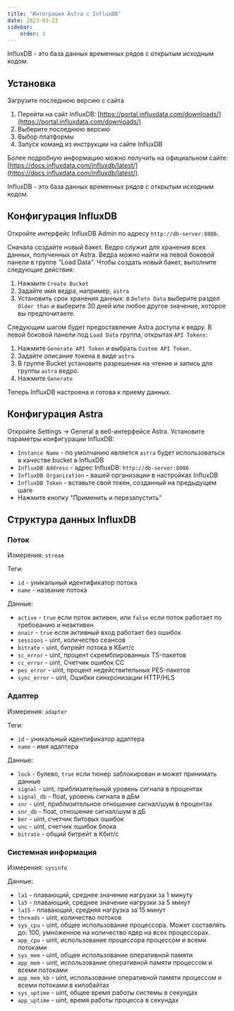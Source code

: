 ```yaml
---
title: "Интеграция Astra с InfluxDB"
date: 2023-03-23
sidebar:
    order: 3
---
```


InfluxDB - это база данных временных рядов с открытым исходным кодом.

## Установка[](/ru/astra/monitoring/influxdb#install)

Загрузите последнюю версию с сайта

1. Перейти на сайт InfluxDB: [https://portal.influxdata.com/downloads/](https://portal.influxdata.com/downloads/)
2. Выберите последнюю версию
3. Выбор платформы
4. Запуск команд из инструкции на сайте InfluxDB

Более подробную информацию можно получить на официальном сайте: [https://docs.influxdata.com/influxdb/latest/](https://docs.influxdata.com/influxdb/latest/).

InfluxDB - это база данных временных рядов с открытым исходным кодом.

## Конфигурация InfluxDB[](/ru/astra/monitoring/influxdb#influxdb-configuration)

Откройте интерфейс InfluxDB Admin по адресу `http://db-server:8086`.

Сначала создайте новый бакет. Ведро служит для хранения всех данных, полученных от Astra. Ведра можно найти на левой боковой панели в группе "Load Data". Чтобы создать новый бакет, выполните следующие действия:

1. Нажмите `Create Bucket`
2. Задайте имя ведра, например, `astra`
3. Установить срок хранения данных: в `Delete Data` выберите раздел `Older than` и выберите 30 дней или любое другое значение, которое вы предпочитаете.

Следующим шагом будет предоставление Astra доступа к ведру. В левой боковой панели под `Load Data` группа, открытая `API Tokens`:

1. Нажмите `Generate API Token` и выбрать `Custom API Token.`
2. Задайте описание токена в виде `astra`
3. В группе Bucket установите разрешения на чтение и запись для группы `astra` ведро.
4. Нажмите `Generate`

Теперь InfluxDB настроена и готова к приему данных.

## Конфигурация Astra[](/ru/astra/monitoring/influxdb#astra-configuration)

Откройте Settings -> General в веб-интерфейсе Astra. Установите параметры конфигурации InfluxDB:

- `Instance Name` - по умолчанию является `astra` будет использоваться в качестве bucket в InfluxDB
- `InfluxDB Address` - адрес InfluxDB: `http://db-server:8086`
- `InfluxDB Organization` - вашей организации в настройках InfluxDB
- `InfluxDB Token` - вставьте свой токен, созданный на предыдущем шаге
- Нажмите кнопку "Применить и перезапустить"

## Структура данных InfluxDB[](/ru/astra/monitoring/influxdb#influxdb-data-structure)

### Поток

Измерения: `stream`

Теги:

- `id` - уникальный идентификатор потока
- `name` - название потока

Данные:

- `active` - `true` если поток активен, или `false` если поток работает по требованию и неактивен
- `onair` - `true` если активный вход работает без ошибок
- `sessions` - uint, количество сеансов
- `bitrate` - uint, битрейт потока в КБит/с
- `sc_error` - uint, процент скремблированных TS-пакетов
- `cc_error` - uint, Счетчик ошибок CC
- `pes_error` - uint, процент недействительных PES-пакетов
- `sync_error` - uint, Ошибки синхронизации HTTP/HLS

### Адаптер

Измерения: `adapter`

Теги:

- `id` - уникальный идентификатор адаптера
- `name` - имя адаптера

Данные:

- `lock` - булево, `true` если тюнер заблокирован и может принимать данные
- `signal` - uint, приблизительный уровень сигнала в процентах
- `signal_db` - float, уровень сигнала в дБм
- `snr` - uint, приблизительное отношение сигнал/шум в процентах
- `snr_db` - float, отношение сигнал/шум в дБ
- `ber` - uint, счетчик битовых ошибок
- `unc` - uint, счетчик ошибок блока
- `bitrate` - общий битрейт в Кбит/с

### Системная информация

Измерения: `sysinfo`

Данные:

- `la1` - плавающий, среднее значение нагрузки за 1 минуту
- `la5` - плавающий, среднее значение нагрузки за 5 минут
- `la15` - плавающий, средняя нагрузка за 15 минут
- `threads` - uint, количество потоков
- `sys_cpu` - uint, общее использование процессора. Может составлять до: 100, умноженное на количество ядер на всех процессорах.
- `app_cpu` - uint, использование процессора процессом и всеми потоками
- `sys_mem` - uint, общее использование оперативной памяти
- `app_mem` - uint, использование оперативной памяти процессом и всеми потоками
- `app_mem_kb` - uint, использование оперативной памяти процессом и всеми потоками в килобайтах
- `sys_uptime` - uint, общее время работы системы в секундах
- `app_uptime` - uint, время работы процесса в секундах
